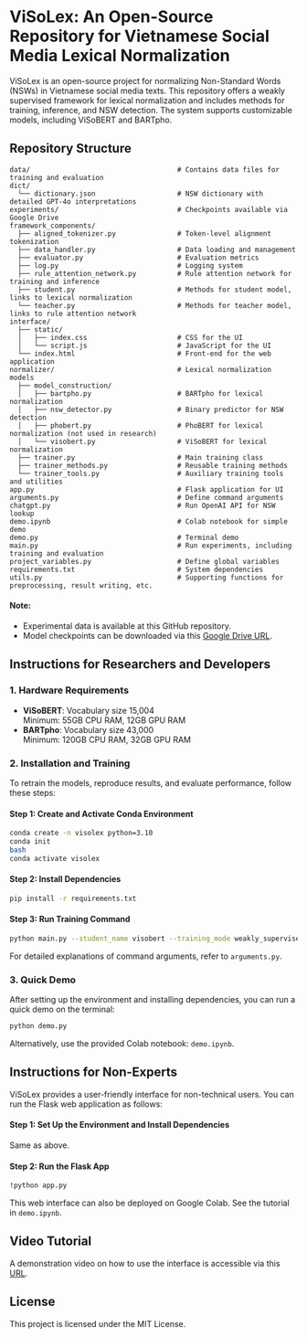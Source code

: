 # ViSoLex: An Open-Source Repository for Vietnamese Social Media Lexical Normalization
 
ViSoLex is an open-source project for normalizing Non-Standard Words (NSWs) in Vietnamese social media texts. This repository offers a weakly supervised framework for lexical normalization and includes methods for training, inference, and NSW detection. The system supports customizable models, including ViSoBERT and BARTpho.

## Repository Structure

```
data/                                    # Contains data files for training and evaluation
dict/                        
  └── dictionary.json                    # NSW dictionary with detailed GPT-4o interpretations
experiments/                             # Checkpoints available via Google Drive
framework_components/
  ├── aligned_tokenizer.py               # Token-level alignment tokenization
  ├── data_handler.py                    # Data loading and management
  ├── evaluator.py                       # Evaluation metrics
  ├── log.py                             # Logging system
  ├── rule_attention_network.py          # Rule attention network for training and inference
  ├── student.py                         # Methods for student model, links to lexical normalization
  └── teacher.py                         # Methods for teacher model, links to rule attention network
interface/
  ├── static/
  │   ├── index.css                      # CSS for the UI
  │   └── script.js                      # JavaScript for the UI
  └── index.html                         # Front-end for the web application
normalizer/                              # Lexical normalization models
  ├── model_construction/
  │   ├── bartpho.py                     # BARTpho for lexical normalization
  │   ├── nsw_detector.py                # Binary predictor for NSW detection
  │   ├── phobert.py                     # PhoBERT for lexical normalization (not used in research)
  │   └── visobert.py                    # ViSoBERT for lexical normalization
  ├── trainer.py                         # Main training class
  ├── trainer_methods.py                 # Reusable training methods
  └── trainer_tools.py                   # Auxiliary training tools and utilities
app.py                                   # Flask application for UI
arguments.py                             # Define command arguments
chatgpt.py                               # Run OpenAI API for NSW lookup
demo.ipynb                               # Colab notebook for simple demo
demo.py                                  # Terminal demo
main.py                                  # Run experiments, including training and evaluation
project_variables.py                     # Define global variables
requirements.txt                         # System dependencies
utils.py                                 # Supporting functions for preprocessing, result writing, etc.
```
#### **Note:**
- Experimental data is available at this GitHub repository.
- Model checkpoints can be downloaded via this [Google Drive URL](https://drive.google.com/drive/folders/1soK6OtsJ5L2C0N1nJMaVDEfySZ7FDfil?usp=drive_link).

## Instructions for Researchers and Developers

### 1. Hardware Requirements

- **ViSoBERT**: Vocabulary size 15,004  
  Minimum: 55GB CPU RAM, 12GB GPU RAM
- **BARTpho**: Vocabulary size 43,000  
  Minimum: 120GB CPU RAM, 32GB GPU RAM

### 2. Installation and Training

To retrain the models, reproduce results, and evaluate performance, follow these steps:

#### Step 1: Create and Activate Conda Environment
```bash
conda create -n visolex python=3.10
conda init
bash
conda activate visolex
```

#### Step 2: Install Dependencies
```bash
pip install -r requirements.txt
```

#### Step 3: Run Training Command
```bash
python main.py --student_name visobert --training_mode weakly_supervised --num_epochs 5 --num_unsup_epochs 5 --eval_batch_size 16 --unsup_batch_size 16 --num_iter 10 --lower_case --hard_student_rule --soft_labels --append_n_mask --nsw_detect --rm_accent_ratio 1.0
```

For detailed explanations of command arguments, refer to `arguments.py`.

### 3. Quick Demo

After setting up the environment and installing dependencies, you can run a quick demo on the terminal:

```bash
python demo.py
```

Alternatively, use the provided Colab notebook: `demo.ipynb`.

## Instructions for Non-Experts

ViSoLex provides a user-friendly interface for non-technical users. You can run the Flask web application as follows:

#### Step 1: Set Up the Environment and Install Dependencies

Same as above.

#### Step 2: Run the Flask App

```bash
!python app.py
```

This web interface can also be deployed on Google Colab. See the tutorial in `demo.ipynb`.

## Video Tutorial

A demonstration video on how to use the interface is accessible via this [URL](https://www.youtube.com/watch?v=XBIAogDpF3o).

## License

This project is licensed under the MIT License.
